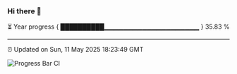 ### Hi there 👋

⏳ Year progress { ██████████▁▁▁▁▁▁▁▁▁▁▁▁▁▁▁▁▁▁▁▁ } 35.83 %

---

⏰ Updated on Sun, 11 May 2025 18:23:49 GMT

![Progress Bar CI](https://github.com/liununu/liununu/workflows/Progress%20Bar%20CI/badge.svg)
